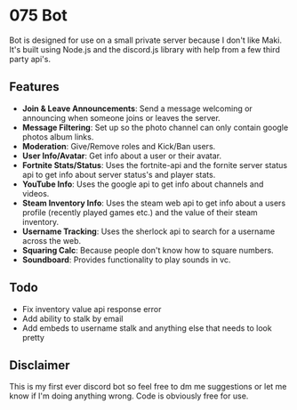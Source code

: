 # 075 Bot

Bot is designed for use on a small private server because I don't like Maki. It's built using Node.js and the discord.js library with help from a few third party api's.

## Features

- **Join & Leave Announcements**: Send a message welcoming or announcing when someone joins or leaves the server.
- **Message Filtering**: Set up so the photo channel can only contain google photos album links.
- **Moderation**: Give/Remove roles and Kick/Ban users.
- **User Info/Avatar**: Get info about a user or their avatar.
- **Fortnite Stats/Status**: Uses the fortnite-api and the fornite server status api to get info about server status's and player stats.
- **YouTube Info**: Uses the google api to get info about channels and videos.
- **Steam Inventory Info**: Uses the steam web api to get info about a users profile (recently played games etc.) and the value of their steam inventory.
- **Username Tracking**: Uses the sherlock api to search for a username across the web.
- **Squaring Calc**: Because people don't know how to square numbers.
- **Soundboard**: Provides functionality to play sounds in vc.

## Todo

- Fix inventory value api response error
- Add ability to stalk by email
- Add embeds to username stalk and anything else that needs to look pretty

## Disclaimer

This is my first ever discord bot so feel free to dm me suggestions or let me know if I'm doing anything wrong.
Code is obviously free for use.